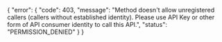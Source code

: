 {
 "error": {
 "code": 403,
 "message": "Method doesn't allow unregistered callers (callers without established identity). Please use API Key or other form of API consumer identity to call this API.",
 "status": "PERMISSION\_DENIED"
 }
}